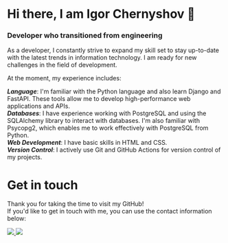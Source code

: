 # Hi there, I am Igor Chernyshov 👋

### Developer who transitioned from engineering

As a developer, I constantly strive to expand my skill set to stay up-to-date with the latest trends in information technology. I am ready for new challenges in the field of development.

At the moment, my experience includes:

***Language***: I'm familiar with the Python language and also learn Django and FastAPI. These tools allow me to develop high-performance web applications and APIs.  
***Databases***: I have experience working with PostgreSQL and using the SQLAlchemy library to interact with databases. I'm also familiar with Psycopg2, which enables me to work effectively with PostgreSQL from Python.  
***Web Development***: I have basic skills in HTML and CSS.  
***Version Control***: I actively use Git and GitHub Actions for version control of my projects.  

# Get in touch 
Thank you for taking the time to visit my GitHub!   
If you'd like to get in touch with me, you can use the contact information below:

<a href="https://t.me/Igareokay" >
<img src="https://img.shields.io/badge/Telegram-2CA5E0?style=for-the-badge&logo=telegram&logoColor=white"/>
</a>
<a href="mailto:igchern95@gmail.com" >
<img src="https://img.shields.io/badge/Gmail-D14836?style=for-the-badge&logo=gmail&logoColor=white"/>
</a>
